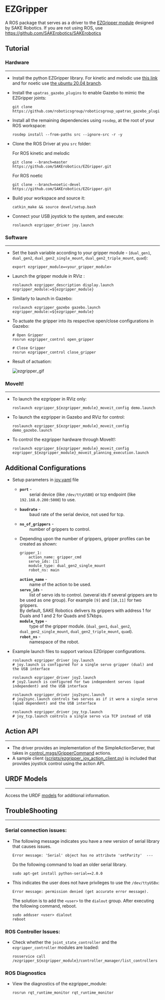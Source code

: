 # EZGripper

A ROS package that serves as a driver to the [EZGripper module](https://sakerobotics.com/) designed by SAKE Robotics. If you are not using ROS, use https://github.com/SAKErobotics/SAKErobotics

## Tutorial

### Hardware
---

* Install the python EZGripper library. For kinetic and melodic use [this link](https://github.com/SAKErobotics/libezgripper/tree/master) and for noetic use [the ubuntu 20.04 branch](https://github.com/SAKErobotics/libezgripper/tree/ubuntu-20.04).

* Install the `upatras_gazebo_plugins` to enable Gazebo to mimic the EZGripper joints:

	  git clone https://github.com/roboticsgroup/roboticsgroup_upatras_gazebo_plugins.git

* Install all the remaining dependencies using `rosdep`, at the root of your ROS workspace:

	  rosdep install --from-paths src --ignore-src -r -y

* Clone the ROS Driver at you `src` folder:

	For ROS kinetic and melodic

   	  git clone --branch=master https://github.com/SAKErobotics/EZGripper.git

	For ROS noetic

   	  git clone --branch=noetic-devel https://github.com/SAKErobotics/EZGripper.git

* Build your workspace and source it:

	  catkin_make && source devel/setup.bash

* Connect your USB joystick to the system, and execute:

      roslaunch ezgripper_driver joy.launch

### Software
---

* Set the bash variable according to your gripper module - (`dual_gen1`, `dual_gen2`, `dual_gen2_single_mount`, `dual_gen2_triple_mount`, `quad`):

	  export ezgripper_module=<your_gripper_module>

* Launch the gripper module in RViz :

	  roslaunch ezgripper_description display.launch ezgripper_module:=${ezgripper_module}

* Similarly to launch in Gazebo:

	  roslaunch ezgripper_gazebo gazebo.launch ezgripper_module:=${ezgripper_module}

* To actuate the gripper into its respective open/close configurations in Gazebo:

	  # Open Gripper
	  rosrun ezgripper_control open_gripper

	  # Close Gripper
	  rosrun ezgripper_control close_gripper

* Result of actuation:

	![ezgripper_gif](https://user-images.githubusercontent.com/45683974/160160044-1a240688-a3f1-4308-a370-0df4f2a84611.gif)

### MoveIt!
---

* To launch the ezgripper in RViz only:

	  roslaunch ezgripper_${ezgripper_module}_moveit_config demo.launch

* To launch the ezgripper in Gazebo and RViz for control:

	  roslaunch ezgripper_${ezgripper_module}_moveit_config demo_gazebo.launch

* To control the ezgripper hardware through MoveIt!:

	  roslaunch ezgripper_${ezgripper_module}_moveit_config ezgripper_${ezgripper_module}_moveit_planning_execution.launch

## Additional Configurations

* Setup parameters in [joy.yaml](ezgripper_control/config/joy.yaml) file
  - **`port`** - <br/>&nbsp;&nbsp;&nbsp;&nbsp;&nbsp;&nbsp;&nbsp;&nbsp;serial device (like `/dev/ttyUSB0`) or tcp endpoint (like `192.168.0.200:5000`) to use.
  - **`baudrate`** - <br/>&nbsp;&nbsp;&nbsp;&nbsp;&nbsp;&nbsp;&nbsp;&nbsp;baud rate of the serial device, not used for tcp.
  - **`no_of_grippers`** - <br/>&nbsp;&nbsp;&nbsp;&nbsp;&nbsp;&nbsp;&nbsp;&nbsp;number of grippers to control.
  - Depending upon the number of grippers, gripper profiles can be created as shown:

		gripper_1:
			action_name: gripper_cmd
			servo_ids: [1]
			module_type: dual_gen2_single_mount
			robot_ns: main

	**`action_name`** - <br/>&nbsp;&nbsp;&nbsp;&nbsp;&nbsp;&nbsp;&nbsp;&nbsp;name of the action to be used.<br/>
  **`servo_ids`** - <br/>&nbsp;&nbsp;&nbsp;&nbsp;&nbsp;&nbsp;&nbsp;&nbsp;list of servo ids to control. (several ids if several grippers are to be used as one group). For example `[9]` and `[10,11]` for two grippers.<br/>
	By default, SAKE Robotics delivers its grippers with address 1 for Duals and 1 and 2 for Quads and 57kbps.<br/>
  **`module_type`** - <br/>&nbsp;&nbsp;&nbsp;&nbsp;&nbsp;&nbsp;&nbsp;&nbsp;type of the gripper module. (`dual_gen1`, `dual_gen2`, `dual_gen2_single_mount`, `dual_gen2_triple_mount`, `quad`).<br/>
	**`robot_ns`** - <br/>&nbsp;&nbsp;&nbsp;&nbsp;&nbsp;&nbsp;&nbsp;&nbsp;namespace of the robot.

* Example launch files to support various EZGripper configurations.

	  roslaunch ezgripper_driver joy.launch
	  # joy.launch is configured for a single servo gripper (dual) and the USB interface

	  roslaunch ezgripper_driver joy2.launch
	  # joy2.launch is configured for two independent servos (quad independent) and the USB interface

	  roslaunch ezgripper_driver joy2sync.launch
	  # joy2sync.launch controls two servos as if it were a single servo (quad dependent) and the USB interface

	  roslaunch ezgripper_driver joy_tcp.launch
	  # joy_tcp.launch controls a single servo via TCP instead of USB

## Action API
---

* The driver provides an implementation of the SimpleActionServer, that takes in [control_msgs/GripperCommand](http://docs.ros.org/indigo/api/control_msgs/html/action/GripperCommand.html) actions.<br/>
* A sample client ([scripts/ezgripper_joy_action_client.py](ezgripper_driver/scripts/ezgripper_joy_action_client.py)) is included that provides joystick control using the action API.

## URDF Models
---

Access the URDF [models](https://github.com/SAKErobotics/EZGripper/tree/master/ezgripper_driver/urdf) for additional information.


## TroubleShooting
---

### Serial connection issues:

* The following message indicates you have a new version of serial library that causes issues.

	  Error message: 'Serial' object has no attribute 'setParity'  ---

  Do the following command to load an older serial library.

	  sudo apt-get install python-serial==2.0.0

* This indicates the user does not have privileges to use the `/dev/ttyUSBx`:

	  Error message: permission denied (get accurate error message).

	The solution is to add the `<user>` to the `dialout` group.  After executing the following command, reboot.

	  sudo adduser <user> dialout
	  reboot

### ROS Controller Issues:

* Check whether the `joint_state_controller` and the `ezgripper_controller` modules are loaded:

	  rosservice call /ezgripper_${ezgripper_module}/controller_manager/list_controllers

### ROS Diagnostics

* View the diagnostics of the ezgripper_module:

	  rosrun rqt_runtime_monitor rqt_runtime_monitor
